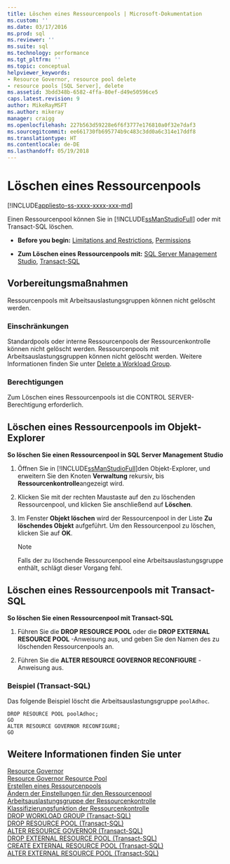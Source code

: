 ```yaml
---
title: Löschen eines Ressourcenpools | Microsoft-Dokumentation
ms.custom: ''
ms.date: 03/17/2016
ms.prod: sql
ms.reviewer: ''
ms.suite: sql
ms.technology: performance
ms.tgt_pltfrm: ''
ms.topic: conceptual
helpviewer_keywords:
- Resource Governor, resource pool delete
- resource pools [SQL Server], delete
ms.assetid: 3bdd348b-6582-4ffa-80ef-d49e50596ce5
caps.latest.revision: 9
author: MikeRayMSFT
ms.author: mikeray
manager: craigg
ms.openlocfilehash: 227b563d59228e6f6f3777e176810a0f32e7daf3
ms.sourcegitcommit: ee661730fb695774b9c483c3dd0a6c314e17ddf8
ms.translationtype: HT
ms.contentlocale: de-DE
ms.lasthandoff: 05/19/2018
---
```

# <a name="delete-a-resource-pool"></a>Löschen eines Ressourcenpools
[!INCLUDE[appliesto-ss-xxxx-xxxx-xxx-md](../../includes/appliesto-ss-xxxx-xxxx-xxx-md.md)]

  Einen Ressourcenpool können Sie in [!INCLUDE[ssManStudioFull](../../includes/ssmanstudiofull-md.md)] oder mit Transact-SQL löschen.  
  
-   **Before you begin:**  [Limitations and Restrictions](#LimitationsRestrictions), [Permissions](#Permissions)  
  
-   **Zum Löschen eines Ressourcenpools mit:** [SQL Server Management Studio](#DelRPSSMS), [Transact-SQL](#DelRPTSQL)  
  
##  <a name="BeforeYouBegin"></a> Vorbereitungsmaßnahmen  
 Ressourcenpools mit Arbeitsauslastungsgruppen können nicht gelöscht werden.  
  
###  <a name="LimitationsRestrictions"></a> Einschränkungen  
 Standardpools oder interne Ressourcenpools der Ressourcenkontrolle können nicht gelöscht werden. Ressourcenpools mit Arbeitsauslastungsgruppen können nicht gelöscht werden. Weitere Informationen finden Sie unter [Delete a Workload Group](../../relational-databases/resource-governor/delete-a-workload-group.md).  
  
###  <a name="Permissions"></a> Berechtigungen  
 Zum Löschen eines Ressourcenpools ist die CONTROL SERVER-Berechtigung erforderlich.  
  
##  <a name="DelRPSSMS"></a> Löschen eines Ressourcenpools im Objekt-Explorer  
 **So löschen Sie einen Ressourcenpool in SQL Server Management Studio**  
  
1.  Öffnen Sie in [!INCLUDE[ssManStudioFull](../../includes/ssmanstudiofull-md.md)]den Objekt-Explorer, und erweitern Sie den Knoten **Verwaltung** rekursiv, bis **Ressourcenkontrolle**angezeigt wird.  
  
2.  Klicken Sie mit der rechten Maustaste auf den zu löschenden Ressourcenpool, und klicken Sie anschließend auf **Löschen**.  
  
3.  Im Fenster **Objekt löschen** wird der Ressourcenpool in der Liste **Zu löschendes Objekt** aufgeführt. Um den Ressourcenpool zu löschen, klicken Sie auf **OK**.  
  
    > [!NOTE]  
    >  Falls der zu löschende Ressourcenpool eine Arbeitsauslastungsgruppe enthält, schlägt dieser Vorgang fehl.  
  
##  <a name="DelRPTSQL"></a> Löschen eines Ressourcenpools mit Transact-SQL  
 **So löschen Sie einen Ressourcenpool mit Transact-SQL**  
  
1.  Führen Sie die **DROP RESOURCE POOL** oder die **DROP EXTERNAL RESOURCE POOL** -Anweisung aus, und geben Sie den Namen des zu löschenden Ressourcenpools an.  
  
2.  Führen Sie die **ALTER RESOURCE GOVERNOR RECONFIGURE** -Anweisung aus.  
  
### <a name="example-transact-sql"></a>Beispiel (Transact-SQL)  
 Das folgende Beispiel löscht die Arbeitsauslastungsgruppe `poolAdhoc`.  
  
```  
DROP RESOURCE POOL poolAdhoc;  
GO  
ALTER RESOURCE GOVERNOR RECONFIGURE;  
GO  
```  
  
## <a name="see-also"></a>Weitere Informationen finden Sie unter  
 [Resource Governor](../../relational-databases/resource-governor/resource-governor.md)   
 [Resource Governor Resource Pool](../../relational-databases/resource-governor/resource-governor-resource-pool.md)   
 [Erstellen eines Ressourcenpools](../../relational-databases/resource-governor/create-a-resource-pool.md)   
 [Ändern der Einstellungen für den Ressourcenpool](../../relational-databases/resource-governor/change-resource-pool-settings.md)   
 [Arbeitsauslastungsgruppe der Ressourcenkontrolle](../../relational-databases/resource-governor/resource-governor-workload-group.md)   
 [Klassifizierungsfunktion der Ressourcenkontrolle](../../relational-databases/resource-governor/resource-governor-classifier-function.md)   
 [DROP WORKLOAD GROUP &#40;Transact-SQL&#41;](../../t-sql/statements/drop-workload-group-transact-sql.md)   
 [DROP RESOURCE POOL &#40;Transact-SQL&#41;](../../t-sql/statements/drop-resource-pool-transact-sql.md)   
 [ALTER RESOURCE GOVERNOR &#40;Transact-SQL&#41;](../../t-sql/statements/alter-resource-governor-transact-sql.md)   
 [DROP EXTERNAL RESOURCE POOL &#40;Transact-SQL&#41;](../../t-sql/statements/drop-external-resource-pool-transact-sql.md)   
 [CREATE EXTERNAL RESOURCE POOL &#40;Transact-SQL&#41;](../../t-sql/statements/create-external-resource-pool-transact-sql.md)   
 [ALTER EXTERNAL RESOURCE POOL &#40;Transact-SQL&#41;](../../t-sql/statements/alter-external-resource-pool-transact-sql.md)  
  
  
